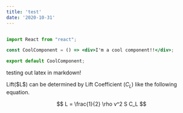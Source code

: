 ```yaml
---
title: 'test'
date: '2020-10-31'
---
```


```jsx

import React from "react";

const CoolComponent = () => <div>I'm a cool component!!</div>;

export default CoolComponent;

```

testing out latex in markdown!

Lift(\$L\$) can be determined by Lift Coefficient ($C_L$) like the following equation.

$$
L = \frac{1}{2} \rho v^2 S C_L
$$